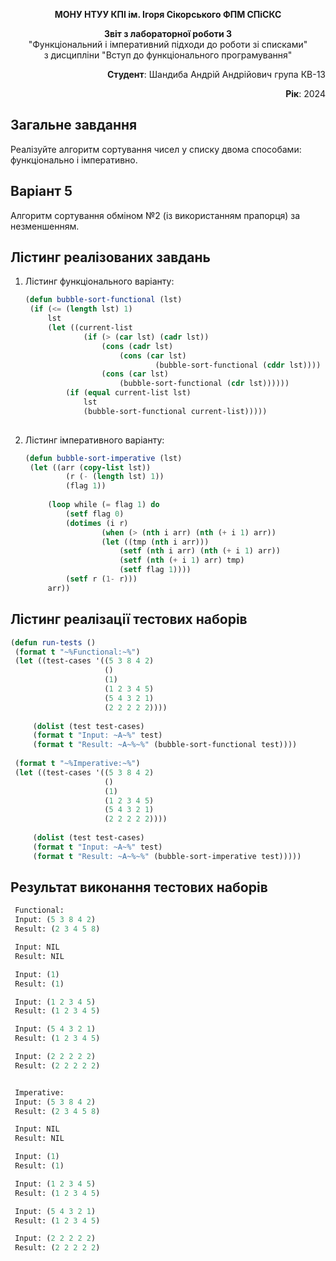 <p align="center"><b>МОНУ НТУУ КПІ ім. Ігоря Сікорського ФПМ СПіСКС</b></p>
<p align="center">
<b>Звіт з лабораторної роботи 3</b><br/>
"Функціональний і імперативний підходи до роботи зі списками"<br/>
з дисципліни "Вступ до функціонального програмування"
</p>
<p align="right"><b>Студент</b>: Шандиба Андрій Андрійович група КВ-13</p>
<p align="right"><b>Рік</b>: 2024</p>

## Загальне завдання

Реалізуйте алгоритм сортування чисел у списку двома способами: функціонально і
імперативно.

## Варіант 5

Алгоритм сортування обміном №2 (із використанням прапорця) за незменшенням.
   
## Лістинг реалізованих завдань

1. Лістинг функціонального варіанту:
   ```lisp
   (defun bubble-sort-functional (lst)
    (if (<= (length lst) 1)
        lst
        (let ((current-list 
                (if (> (car lst) (cadr lst))
                    (cons (cadr lst)
                        (cons (car lst)
                                (bubble-sort-functional (cddr lst))))
                    (cons (car lst)
                        (bubble-sort-functional (cdr lst))))))
            (if (equal current-list lst)
                lst
                (bubble-sort-functional current-list)))))
					 
2. Лістинг імперативного варіанту:
   ```lisp
   (defun bubble-sort-imperative (lst)
    (let ((arr (copy-list lst))
            (r (- (length lst) 1))
            (flag 1))
        
        (loop while (= flag 1) do
            (setf flag 0)
            (dotimes (i r)
                    (when (> (nth i arr) (nth (+ i 1) arr))
                    (let ((tmp (nth i arr)))
                        (setf (nth i arr) (nth (+ i 1) arr))
                        (setf (nth (+ i 1) arr) tmp)
                        (setf flag 1))))
            (setf r (1- r)))
        arr))


## Лістинг реалізації тестових наборів

   ```lisp
   (defun run-tests ()
    (format t "~%Functional:~%")
    (let ((test-cases '((5 3 8 4 2)          
                        ()                    
                        (1)                  
                        (1 2 3 4 5)           
                        (5 4 3 2 1)           
                        (2 2 2 2 2))))       
        
        (dolist (test test-cases)
        (format t "Input: ~A~%" test)
        (format t "Result: ~A~%~%" (bubble-sort-functional test))))
    
    (format t "~%Imperative:~%")
    (let ((test-cases '((5 3 8 4 2)
                        ()
                        (1)
                        (1 2 3 4 5)
                        (5 4 3 2 1)
                        (2 2 2 2 2))))
        
        (dolist (test test-cases)
        (format t "Input: ~A~%" test)
        (format t "Result: ~A~%~%" (bubble-sort-imperative test)))))
```

## Результат виконання тестових наборів

   ```lisp
	Functional:
    Input: (5 3 8 4 2)
    Result: (2 3 4 5 8)

    Input: NIL
    Result: NIL

    Input: (1)
    Result: (1)

    Input: (1 2 3 4 5)
    Result: (1 2 3 4 5)

    Input: (5 4 3 2 1)
    Result: (1 2 3 4 5)

    Input: (2 2 2 2 2)
    Result: (2 2 2 2 2)


    Imperative:
    Input: (5 3 8 4 2)
    Result: (2 3 4 5 8)

    Input: NIL
    Result: NIL

    Input: (1)
    Result: (1)

    Input: (1 2 3 4 5)
    Result: (1 2 3 4 5)

    Input: (5 4 3 2 1)
    Result: (1 2 3 4 5)

    Input: (2 2 2 2 2)
    Result: (2 2 2 2 2)


